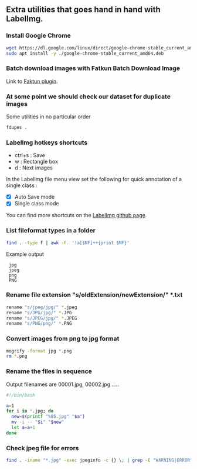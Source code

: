 ## Extra utilities that goes hand in hand with LabelImg.
 
### Install Google Chrome
```bash
wget https://dl.google.com/linux/direct/google-chrome-stable_current_amd64.deb
sudo apt install -y ./google-chrome-stable_current_amd64.deb
```
### Batch download images with Fatkun Batch Download Image
Link to [Faktun plugin](https://chrome.google.com/webstore/detail/fatkun-batch-download-ima/nnjjahlikiabnchcpehcpkdeckfgnohf/RK%3D2/RS%3DPnB3CMxxSoOYRnLD3KKFviCVQvs-).

###  At some point we should check our dataset for duplicate images
Some utilities in no particular order
```bash
fdupes .
```


###  LabelImg hotkeys shortcuts

- ctrl+s  : Save
- w	: Rectangle box
- d : Next images

In the LabelImg file menu view set the following for quick annotation of a single class :
 - [x] Auto Save mode
 - [x] Single class mode 

You can find more shortcuts on the [LabelImg github page](https://github.com/tzutalin/labelImg).


### List fileformat types in a folder
```bash
find . -type f | awk -F. '!a[$NF]++{print $NF}'
```
Example output
```
 jpg
 jpeg
 png
 PNG
```


### Rename file extension "s/oldExtension/newExtension/" *.txt
```bash
rename "s/jpeg/jpg/" *.jpeg
rename "s/JPG/jpg/" *.JPG
rename "s/JPEG/jpg/" *.JPEG
rename "s/PNG/png/" *.PNG
```

### Convert images from png to jpg format
```bash
mogrify -format jpg *.png
rm *.png
```



### Rename the files in sequence
Output filenames are 00001.jpg, 00002.jpg .....

```bash
#!/bin/bash

a=1
for i in *.jpg; do
  new=$(printf "%05.jpg" "$a") 
  mv -i -- "$i" "$new"
  let a=a+1
done
```


### Check jpeg file for errors
```bash
find . -iname "*.jpg" -exec jpeginfo -c {} \; | grep -E "WARNING|ERROR"
```
